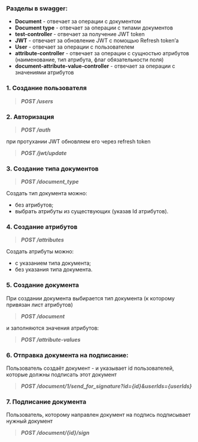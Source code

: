 ### Разделы в swagger:
- **Document** - отвечает за операции с документом
- **Document type** - отвечает за операции с типами документов
- **test-controller** - отвечает за получение JWT token
- **JWT** - отвечает за обновление JWT с помощью Refresh token’а
- **User** - отвечает за операции с пользователем
- **attribute-controller** - отвечает за операции с сущностью атрибутов (наименование, тип атрибута, флаг обязательности поля)
- **document-attribute-value-controller** - отвечает за операции с значениями атрибутов

### 1. Создание пользователя

> ***POST /users***

### 2. Авторизация

> ***POST /auth***

при протухании JWT обновляем его через refresh token
> ***POST /jwt/update***

### 3. Создание типа документов

> ***POST /document_type***

Создать тип документа можно:
- без атрибутов;
- выбрать атрибуты из существующих (указав Id атрибутов).

### 4. Создание атрибутов

> ***POST /attributes***

Создать атрибуты можно:
- с указанием типа документа;
- без указания типа документа.

### 5. Создание документа

При создании документа выбирается тип документа (к которому привязан лист атрибутов)
> ***POST /document***

и заполняются значения атрибутов:
> ***POST /attribute-values***


### 6. Отправка документа на подписание: 

Пользователь создаёт документ - и указывает id пользователей, которые должны подписать этот документ
> ***POST /document/1/send_for_signature?id={id}&userIds={userIds}***

### 7. Подписание документа

Пользователь, которому направлен документ на подпись подписывает нужный документ
> ***POST /document/{id}/sign***
